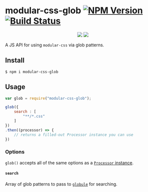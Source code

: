 modular-css-glob [![NPM Version](https://img.shields.io/npm/v/modular-css-glob.svg)](https://www.npmjs.com/package/modular-css-glob) [![Build Status](https://img.shields.io/travis/tivac/modular-css/master.svg)](https://travis-ci.org/tivac/modular-css)
===========
<p align="center">
    <a href="https://www.npmjs.com/package/modular-css-glob" alt="NPM License"><img src="https://img.shields.io/npm/l/modular-css-glob.svg" /></a>
    <a href="https://www.npmjs.com/package/modular-css-glob" alt="NPM Downloads"><img src="https://img.shields.io/npm/dm/modular-css-glob.svg" /></a>
</p>

A JS API for using `modular-css` via glob patterns.

## Install

`$ npm i modular-css-glob`

## Usage

```js
var glob = require("modular-css-glob");

glob({
    search : [
        "**/*.css"
    ]
})
.then((processor) => {
    // returns a filled-out Processor instance you can use
})
```

### Options

`glob()` accepts all of the same options as a [`Processor` instance](https://github.com/tivac/modular-css/blob/master/docs/api.md#processor-options).

#### `search`

Array of glob patterns to pass to [`globule`](https://www.npmjs.com/package/globule) for searching.
